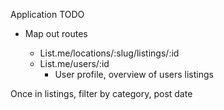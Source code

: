 Application TODO

<!-- Create Tables
  - Users
  - Listings
  - Categories
  - Tags
  - Category_Tags
  - Location

Add Devise Users Table -->

- Map out routes

  - List.me/locations/:slug/listings/:id
      <!--  slug is location name -->
  - List.me/users/:id
    - User profile, overview of users listings
      <!--  maybe nest listings routes for user to create new listing-->

Once in listings, filter by category, post date
